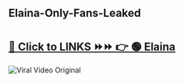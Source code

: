 
 ## Elaina-Only-Fans-Leaked

# <h2><a href="https://clipsfans.com/Elaina&ref=git">🔗 Click to LINKS ⏩⏩ 👉 🟢 Elaina </a></h2>

<a href="https://clipsfans.com/Elaina&ref=git" rel="nofollow" data-target="animated-image.originalLink"><img src="https://i.ibb.co.com/xMMVF88/686577567.gif" alt="Viral Video Original" style="max-width: 100%; display: inline-block;" data-target="animated-image.originalImage"></a>
